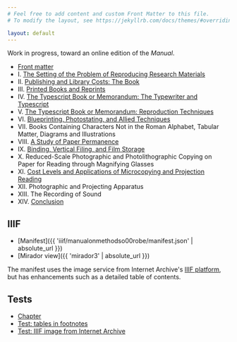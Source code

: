 ```yaml
---
# Feel free to add content and custom Front Matter to this file.
# To modify the layout, see https://jekyllrb.com/docs/themes/#overriding-theme-defaults

layout: default
---
```


Work in progress, toward an online edition of the *Manual*.

- [Front matter](sections/00-front.html)
- I. [The Setting of the Problem of Reproducing Research Materials](sections/01-the-setting-of-the-problem-of-reproducing-research-materials.html)
- II. [Publishing and Library Costs: The Book](sections/02-publishing-and-library-costs-the-book.html)
- III. [Printed Books and Reprints](sections/03-printed-books.html)
- IV. [The Typescript Book or Memorandum: The Typewriter and Typescript](sections/04-the-typescript-book-or-memorandum-typescript.html)
- V. [The Typescript Book or Memorandum: Reproduction Techniques](sections/05-the-typescript-book-or-memorandum-reproduction-techniques.html)
- VI. [Blueprinting, Photostating, and Allied Techniques](sections/06-blueprinting-photostating-and-allied-techniques.html)
- VII. Books Containing Characters Not in the Roman Alphabet, Tabular Matter, Diagrams and Illustrations
- VIII. [A Study of Paper Permanence](sections/08-a-study-of-paper-permanence.html)
- IX. [Binding, Vertical Filing, and Film Storage](sections/09-binding-vertical-filing-and-film-storage.html)
- X. Reduced-Scale Photographic and Photolithographic Copying on Paper for Reading through Magnifying Glasses
- XI. [Cost Levels and Applications of Microcopying and Projection Reading](sections/11-cost-levels-and-applications-of-microcopying-and-projection-reading.html)
- XII. Photographic and Projecting Apparatus
- XIII. The Recording of Sound
- XIV. [Conclusion](sections/14-conclusion.html)

## IIIF

- [Manifest]({{ 'iiif/manualonmethodso00robe/manifest.json' | absolute_url }})
- [Mirador view]({{ 'mirador3' | absolute_url }})


The manifest uses the image service from Internet Archive's [IIIF platform](https://iiif.archivelab.org/iiif/manualonmethodso00robe), but has enhancements such as a detailed table of contents.

## Tests

- [Chapter](sections/01-the-setting-of-the-problem-of-reproducing-research-materials.html)
- [Test: tables in footnotes](tests/table-test.html)
- [Test: IIIF image from Internet Archive](tests/image-test.html)
